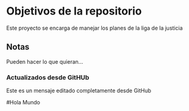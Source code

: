 # Objetivos de la repositorio

Este proyecto se encarga de manejar los planes de la liga de la justicia


## Notas
Pueden hacer lo que quieran...

### Actualizados desde GitHUb
Este es un mensaje editado completamente desde GitHub

#Hola Mundo
